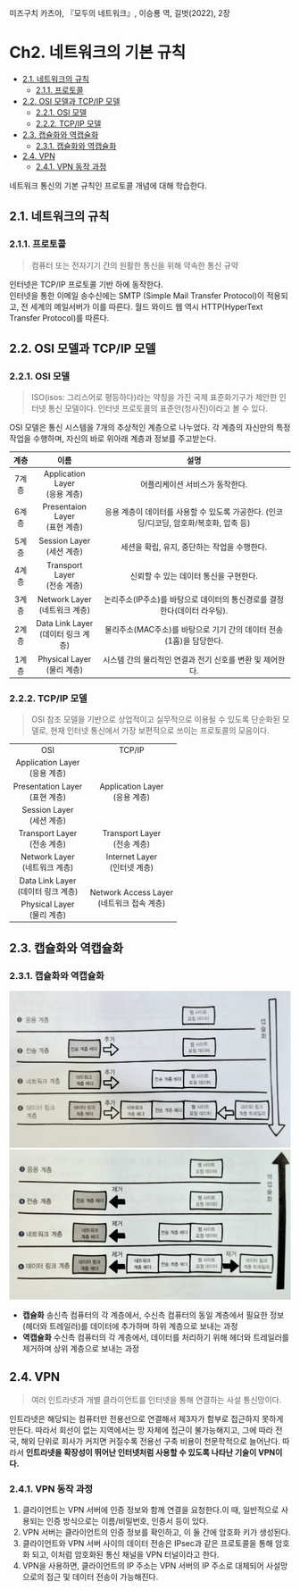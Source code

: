 미즈구치 카츠야, 『모두의 네트워크』, 이승룡 역, 길벗(2022), 2장

# Ch2. 네트워크의 기본 규칙 <!-- omit in toc -->

- [2.1. 네트워크의 규칙](#21-네트워크의-규칙)
  - [2.1.1. 프로토콜](#211-프로토콜)
- [2.2. OSI 모델과 TCP/IP 모델](#22-osi-모델과-tcpip-모델)
  - [2.2.1. OSI 모델](#221-osi-모델)
  - [2.2.2. TCP/IP 모델](#222-tcpip-모델)
- [2.3. 캡슐화와 역캡슐화](#23-캡슐화와-역캡슐화)
  - [2.3.1. 캡슐화와 역캡슐화](#231-캡슐화와-역캡슐화)
- [2.4. VPN](#24-vpn)
  - [2.4.1. VPN 동작 과정](#241-vpn-동작-과정)

네트워크 통신의 기본 규칙인 프로토콜 개념에 대해 학습한다.

## 2.1. 네트워크의 규칙

### 2.1.1. 프로토콜

> 컴퓨터 또는 전자기기 간의 원활한 통신을 위해 약속한 통신 규약

인터넷은 TCP/IP 프로토콜 기반 하에 동작한다.  
인터넷을 통한 이메일 송수신에는 SMTP (Simple Mail Transfer Protocol)이 적용되고, 전 세계의 메일서버가 이를 따른다.
월드 와이드 웹 역시 HTTP(HyperText Transfer Protocol)를 따른다.

## 2.2. OSI 모델과 TCP/IP 모델

### 2.2.1. OSI 모델

> ISO(isos: 그리스어로 평등하다)라는 약칭을 가진 국제 표준화기구가 제안한 인터넷 통신 모델이다. 인터넷 프로토콜의 표준안(청사진)이라고 볼 수 있다.

OSI 모델은 통신 시스템을 7개의 추상적인 계층으로 나누었다. 각 계층의 자신만의 특정 작업을 수행하며, 자신의 바로 위아래 계층과 정보를 주고받는다.

| 계층  |                  이름                  |                                          설명                                           |
| :---: | :------------------------------------: | :-------------------------------------------------------------------------------------: |
| 7계층 |   Application Layer<br/>(응용 계층)    |                             어플리케이션 서비스가 동작한다.                             |
| 6계층 |   Presentaion Layer<br/>(표현 계층)    | 응용 계층이 데이터를 사용할 수 있도록 가공한다. (인코딩/디코딩, 암호화/복호화, 압축 등) |
| 5계층 |     Session Layer<br/>(세션 계층)      |                      세션을 확립, 유지, 중단하는 작업을 수행한다.                       |
| 4계층 |    Transport Layer<br/>(전송 계층)     |                         신뢰할 수 있는 데이터 통신을 구현한다.                          |
| 3계층 |   Network Layer<br/>(네트워크 계층)    |        논리주소(IP주소)를 바탕으로 데이터의 통신경로를 결정한다(데이터 라우팅).         |
| 2계층 | Data Link Layer<br/>(데이터 링크 계층) |           물리주소(MAC주소)를 바탕으로 기기 간의 데이터 전송(1홉)을 담당한다.           |
| 1계층 |     Physical Layer<br/>(물리 계층)     |                시스템 간의 물리적인 연결과 전기 신호를 변환 및 제어한다.                |

### 2.2.2. TCP/IP 모델

> OSI 참조 모델을 기반으로 상업적이고 실무적으로 이용될 수 있도록 단순화된 모델로, 현재 인터넷 통신에서 가장 보편적으로 쓰이는 프로토콜의 모음이다.

<table  style="text-align:center">
  <tr>
    <td>OSI</td>
    <td>TCP/IP</td>
  </tr>
  <tr>
    <td>Application Layer<br/>(응용 계층)</td>
    <td rowspan="3">Application Layer<br/>(응용 계층)</td>
  </tr>
  <tr>
    <td>Presentation Layer<br/>(표현 계층)</td>
  </tr>
  <tr>
    <td>Session Layer<br/>(세션 계층)</td>
  </tr>
  <tr>
    <td>Transport Layer<br/>(전송 계층)</td>
    <td>Transport Layer<br/>(전송 계층)</td>
  </tr>
  <tr>
    <td>Network Layer<br/>(네트워크 계층)</td>
    <td>Internet Layer<br/>(인터넷 계층)</td>
  </tr>
  <tr>
    <td>Data Link Layer<br/>(데이터 링크 계층)</td>
    <td rowspan="3">Network Access Layer<br/>(네트워크 접속 계층)</td>
  </tr>
  <tr>
    <td>Physical Layer<br/>(물리 계층)</td>
  </tr>
</table>

## 2.3. 캡슐화와 역캡슐화

### 2.3.1. 캡슐화와 역캡슐화

<img src="./images/캡슐화.jpg" alt="캡슐화" width=600/>

<img src="./images/역캡슐화.jpg" alt="역캡슐화" width=600/>

- **캡슐화**
  송신측 컴퓨터의 각 계층에서, 수신측 컴퓨터의 동일 계층에서 필요한 정보(헤더와 트레일러)를 데이터에 추가하며 하위 계층으로 보내는 과정
- **역캡슐화**
  수신측 컴퓨터의 각 계층에서, 데이터를 처리하기 위해 헤더와 트레일러를 제거하며 상위 계층으로 보내는 과정

## 2.4. VPN

> 여러 인트라넷과 개별 클라이언트를 인터넷을 통해 연결하는 사설 통신망이다.

인트라넷은 해당되는 컴퓨터만 전용선으로 연결해서 제3자가 함부로 접근하지 못하게 만든다. 따라서 회선이 없는 지역에서는 망 자체에 접근이 불가능해지고, 그에 따라 전국, 해외 단위로 회사가 커지면 커질수록 전용선 구축 비용이 천문학적으로 늘어난다. 따라서 **인트라넷을 확장성이 뛰어난 인터넷처럼 사용할 수 있도록 나타난 기술이 VPN이다.**

### 2.4.1. VPN 동작 과정

1. 클라이언트는 VPN 서버에 인증 정보와 함께 연결을 요청한다.이 때, 일반적으로 사용되는 인증 방식으로는 이름/비밀번호, 인증서 등이 있다.
2. VPN 서버는 클라이언트의 인증 정보를 확인하고, 이 둘 간에 암호화 키가 생성된다.
3. 클라이언트와 VPN 서버 사이의 데이터 전송은 IPsec과 같은 프로토콜을 통해 암호화 되고, 이처럼 암호화된 통신 채널을 VPN 터널이라고 한다.
4. VPN을 사용하면, 클라이언트의 IP 주소는 VPN 서버의 IP 주소로 대체되어 사설망으로의 접근 및 데이터 전송이 가능해진다.
